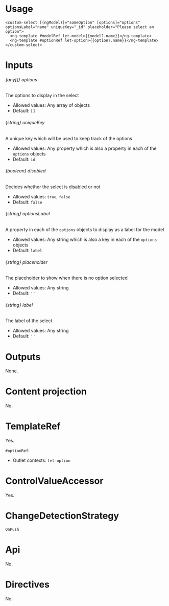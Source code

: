 # Usage

```
<custom-select [(ngModel)]="someOption" [options]="options" optionsLabel="name" uniqueKey="_id" placeholder="Please select an option">
  <ng-template #modelRef let-model>{{model?.name}}</ng-template>
  <ng-template #optionRef let-option>{{option?.name}}</ng-template>
</custom-select>
```

# Inputs

###### {any[]} options
The options to display in the select

- Allowed values: Any array of objects
- Default: `[]`

###### {string} uniqueKey
A unique key which will be used to keep track of the options

- Allowed values: Any property which is also a property in each of the `options` objects
- Default: `id`

###### {boolean} disabled
Decides whether the select is disabled or not

- Allowed values: `true`, `false`
- Default: `false`

###### {string} optionsLabel
A property in each of the `options` objects to display as a label for the model

- Allowed values: Any string which is also a key in each of the `options` objects
- Default: `label`

###### {string} placeholder
The placeholder to show when there is no option selected

- Allowed values: Any string
- Default: `''`

###### {string} label
The label of the select

- Allowed values: Any string
- Default: `''`


# Outputs

None.

# Content projection

No.

# TemplateRef

Yes.

`#optionRef`:
- Outlet contexts: `let-option`

# ControlValueAccessor

Yes.

# ChangeDetectionStrategy

`OnPush`

# Api

No.

# Directives

No.